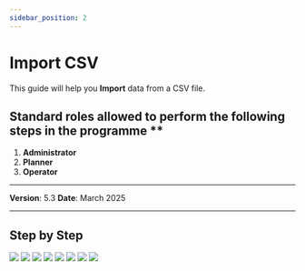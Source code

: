 ```yaml
---
sidebar_position: 2
---
```


# Import CSV

This guide will help you **Import** data from a CSV file.

## Standard roles allowed to perform the following steps in the programme **

1.	**Administrator**
2.	**Planner**
3.	**Operator**

------------

**Version**: 5.3
**Date**: March 2025

------------
## **Step by Step**

![](/img/15.Imports/Imports8.png)
![](/img/15.Imports/Imports9.png)
![](/img/15.Imports/Imports10.png)
![](/img/15.Imports/Imports11.png)
![](/img/15.Imports/Imports12.png)
![](/img/15.Imports/Imports13.png)
![](/img/15.Imports/Imports14.png)
![](/img/15.Imports/Imports15.png)

